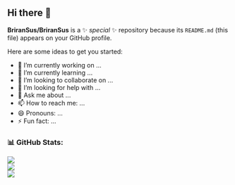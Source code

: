 ## Hi there 👋

**BriranSus/BriranSus** is a ✨ _special_ ✨ repository because its `README.md` (this file) appears on your GitHub profile.

Here are some ideas to get you started:

- 🔭 I’m currently working on ...
- 🌱 I’m currently learning ...
- 👯 I’m looking to collaborate on ...
- 🤔 I’m looking for help with ...
- 💬 Ask me about ...
- 📫 How to reach me: ...
- 😄 Pronouns: ...
- ⚡ Fun fact: ...

### 📊 GitHub Stats:
![](https://github-readme-stats.vercel.app/api?username=BriranSus&theme=github_dark&hide_border=false&include_all_commits=false&count_private=false)<br/>
![](https://github-readme-streak-stats.herokuapp.com/?username=BriranSus&theme=github_dark&hide_border=false)<br/>
![](https://github-readme-stats.vercel.app/api/top-langs/?username=BriranSus&theme=github_dark&hide_border=false&include_all_commits=false&count_private=false&layout=compact)
